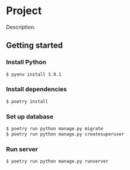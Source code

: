 # Project

Description.

## Getting started

### Install Python

```sh
$ pyenv install 3.9.1
```

### Install dependencies

```sh
$ poetry install
```

### Set up database

```sh
$ poetry run python manage.py migrate
$ poetry run python manage.py createsuperuser
```

### Run server

```sh
$ poetry run python manage.py runserver
```
